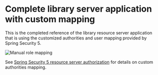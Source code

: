 # Complete library server application with custom mapping

This is the completed reference of the library resource server application that is using
the customized authorities and user mapping provided by Spring Security 5.

![Manual role mapping](../../docs/images/manual_role_mapping.png)

See [Spring Security 5 resource server authorization](https://docs.spring.io/spring-security/site/docs/current/reference/htmlsingle/#oauth2resourceserver-authorization-extraction) 
for details on custom authorities mapping.